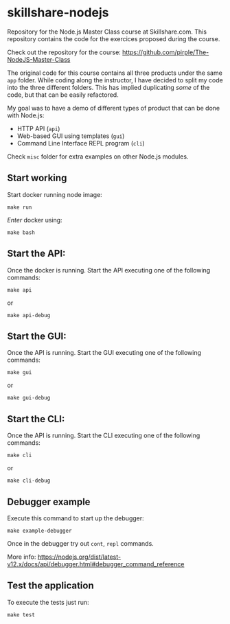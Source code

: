 # skillshare-nodejs
Repository for the Node.js Master Class course at Skillshare.com. This repository contains the code for the exercices proposed during the course.

Check out the repository for the course: https://github.com/pirple/The-NodeJS-Master-Class

The original code for this course contains all three products under the same `app` folder. While coding along the instructor, I have decided to split my code into the three different folders. This has implied duplicating _some_ of the code, but that can be easily refactored.

My goal was to have a demo of different types of product that can be done with Node.js:
- HTTP API (`api`)
- Web-based GUI using templates (`gui`)
- Command Line Interface REPL program (`cli`)

Check `misc` folder for extra examples on other Node.js modules.

## Start working

Start docker running node image:

```
make run
```

_Enter_ docker using:

```
make bash
```

## Start the API:

Once the docker is running. Start the API executing one of the following commands:

```
make api
```
or
```
make api-debug
```

## Start the GUI:

Once the API is running. Start the GUI executing one of the following commands:

```
make gui
```
or
```
make gui-debug
```

## Start the CLI:

Once the API is running. Start the CLI executing one of the following commands:

```
make cli
```
or
```
make cli-debug
```

## Debugger example

Execute this command to start up the debugger:
```
make example-debugger
```

Once in the debugger try out `cont`, `repl` commands.

More info: https://nodejs.org/dist/latest-v12.x/docs/api/debugger.html#debugger_command_reference

## Test the application

To execute the tests just run:

```
make test
```
